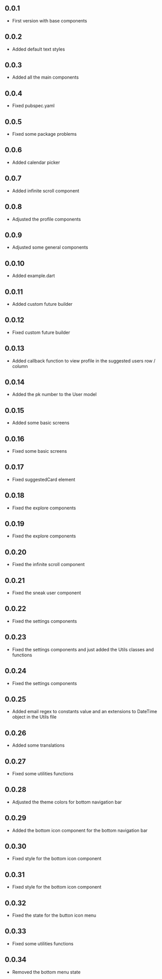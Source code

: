 ## 0.0.1

* First version with base components

## 0.0.2

* Added default text styles


## 0.0.3

* Added all the main components

## 0.0.4

* Fixed pubspec.yaml

## 0.0.5

* Fixed some package problems

## 0.0.6

* Added calendar picker

## 0.0.7

* Added infinite scroll component

## 0.0.8

* Adjusted the profile components

## 0.0.9

* Adjusted some general components

## 0.0.10

* Added example.dart

## 0.0.11

* Added custom future builder

## 0.0.12

* Fixed custom future builder

## 0.0.13

* Added callback function to view profile in the suggested users row / column

## 0.0.14

* Added the pk number to the User model

## 0.0.15

* Added some basic screens

## 0.0.16

* Fixed some basic screens

## 0.0.17

* Fixed suggestedCard element


## 0.0.18

* Fixed the explore components

## 0.0.19

* Fixed the explore components

## 0.0.20

* Fixed the infinite scroll component

## 0.0.21

* Fixed the sneak user component

## 0.0.22

* Fixed the settings components

## 0.0.23

* Fixed the settings components and just added the Utils classes and functions

## 0.0.24

* Fixed the settings components

## 0.0.25

* Added email regex to constants value and an extensions to DateTime object in the Utils file

## 0.0.26

* Added some translations

## 0.0.27 

* Fixed some utilities functions

## 0.0.28

* Adjusted the theme colors for bottom navigation bar

## 0.0.29

* Added the bottom icon component for the bottom navigation bar

## 0.0.30

* Fixed style for the bottom icon component


## 0.0.31

* Fixed style for the bottom icon component

## 0.0.32

* Fixed the state for the button icon menu


## 0.0.33

* Fixed some utilities functions

## 0.0.34

* Removed the bottom menu state